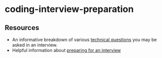 # coding-interview-preparation

## Resources
- An informative breakdown of various [technical questions](https://www.indeed.com/career-advice/interviewing/common-technical-interview-questions-and-answers) you may be asked in an interview.
- Helpful information about [preparing for an interview](https://www.experis.com/en/insights/articles/2021/05/25/20-tips-for-great-job-interviews)

